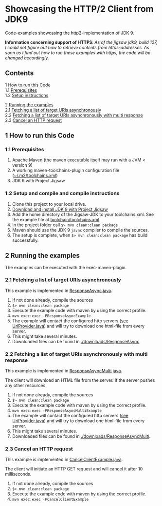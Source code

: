 # Showcasing the HTTP/2 Client from JDK9


Code-examples showcasing the http2-implementation of JDK 9.

**Information concerning support of HTTPS**: *As of the jigsaw jdk9, build 127, I could not figure out how to
retrieve contents from https-addresses. As soon as I find out how to run these examples with https, the code will be changed accordingly.*

## Contents
1 [How to run this Code](#howtorun) <br/>
1.1 [Prerequisites](#Prerequisites) <br/>
1.2 [Setup instructions](#Setup) <br/>

2 [Running the examples](#Running)<br/>
2.1 [Fetching a list of target URIs asynchronously](#ResponseAsync)<br/>
2.2 [Fetching a list of target URIs asynchronously with multi response](#ResponseAsyncMulti)<br/>
2.3 [Cancel an HTTP request](#CancelClient)


## <a name="howtorun"></a>1 How to run this Code

### <a name="Prerequisites"></a> 1.1 Prerequisites
1. Apache Maven (the maven executable itself may run with a JVM < version 9)
1. A working maven-toolchains-plugin configuration file ([~/.m2/toolchains.xml](http://maven.apache.org/plugins/maven-toolchains-plugin/toolchains/jdk.html))
1. JDK 9 with Project Jigsaw


### <a name="Setup"></a> 1.2 Setup and compile and compile instructions
1. Clone this project to your local drive.
1. [Download and install JDK 9 with Project Jigsaw](https://jdk9.java.net/jigsaw/)
1. Add the home directory of the Jigsaw-JDK to your toolchains.xml. See the example file at [toolchain/toolchains.xml](./toolchain/toolchains.xml)
1. In the project folder call `$> mvn clean:clean package`
  1. Maven should use the JDK 9 `javac` compiler to compile the sources.
1. The setup is complete, when `$> mvn clean:clean package` has build successfully.

## <a name="Running"></a> 2 Running the examples

The examples can be executed with the exec-maven-plugin.

### <a name="ResponseAsync"></a> 2.1 Fetching a list of target URIs asynchronously

This example is implemented in [ResponseAsync.java](./src/main/java/com/holisticon/jdk9/http2/strategy/ResponseAsync.java).

1. If not done already, compile the sources 
  1. `$> mvn clean:clean package`
1. Execute the example code with maven by using the correct profile.
  1. `mvn exec:exec -PResponseAsyncExample`
1. The example will contact the configured http servers ([see UriProvider.java](./src/main/java/com/holisticon/jdk9/http2/util/UriProvider.java)) and will try to download one html-file from every server.
  1. This might take several minutes.
1. Downloaded files can be found in [./downloads/ResponseAsync](./downloads/ResponseAsync).

### <a name="ResponseAsyncMulti"></a> 2.2 Fetching a list of target URIs asynchronously with multi response

This example is implemented in [ResponseAsyncMulti.java](./src/main/java/com/holisticon/jdk9/http2/strategy/ResponseAsyncMulti.java).

The client will download an HTML file from the server. If the server pushes any other resources

1. If not done already, compile the sources 
  1. `$> mvn clean:clean package`
1. Execute the example code with maven by using the correct profile.
  1. `mvn exec:exec -PResponseAsyncMultiExample`
1. The example will contact the configured http servers ([see UriProvider.java](./src/main/java/com/holisticon/jdk9/http2/util/UriProvider.java)) and will try to download one html-file from every server.
  1. This might take several minutes.
1. Downloaded files can be found in [./downloads/ResponseAsyncMulti](./downloads/ResponseAsyncMulti).

### <a name="CancelClient"></a> 2.3 Cancel an HTTP request

This example is implemented in [CancelClientExample.java](./src/main/java/com/holisticon/jdk9/http2/CancelClientExample.java).

The client will initiate an HTTP GET request and will cancel it after 10 milliseconds. 

1. If not done already, compile the sources 
  1. `$> mvn clean:clean package`
1. Execute the example code with maven by using the correct profile.
  1. `mvn exec:exec -PCancelClientExample`



